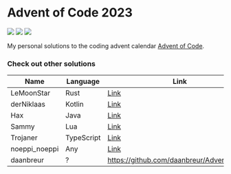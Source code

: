 # Advent of Code 2023

![](https://img.shields.io/badge/Language-Kotlin-orange) ![](https://img.shields.io/badge/days%20completed-2-green) ![](https://img.shields.io/badge/stars%20⭐-4-yellow)

My personal solutions to the coding advent calendar [Advent of Code](https://adventofcode.com/).

### Check out other solutions

| Name          | Language   | Link                                                          |
|---------------|------------|---------------------------------------------------------------|
| LeMoonStar    | Rust       | [Link](https://github.com/LeMoonStar/AoC23)                   |
| derNiklaas    | Kotlin     | [Link](https://github.com/derNiklaas/Advent-Of-Code-2023)     |
| Hax           | Java       | [Link](https://github.com/Schlauer-Hax/advent-of-code)        |
| Sammy         | Lua        | [Link](https://github.com/1Turtle/AdventOfCode)               |
| Trojaner      | TypeScript | [Link](https://github.com/TrojanerHD/AdventofCode2023)        |
| noeppi_noeppi | Any        | [Link](https://github.com/noeppi-noeppi/aoc/tree/master/2023) |
| daanbreur     | ?          | https://github.com/daanbreur/AdventofCode                     |
